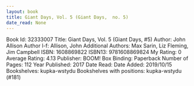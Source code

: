 ```yaml
---
layout: book
title: Giant Days, Vol. 5 (Giant Days,  no. 5)
date_read: None
---
```


Book Id: 32333007
Title: Giant Days, Vol. 5 (Giant Days, #5)
Author: John Allison
Author l-f: Allison, John
Additional Authors: Max Sarin, Liz Fleming, Jim Campbell
ISBN: 1608869822
ISBN13: 9781608869824
My Rating: 0
Average Rating: 4.13
Publisher: BOOM! Box
Binding: Paperback
Number of Pages: 112
Year Published: 2017
Date Read: 
Date Added: 2019/10/15
Bookshelves: kupka-wstydu
Bookshelves with positions: kupka-wstydu (#181)


